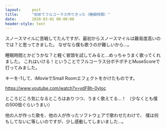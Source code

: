 ```yaml
---
layout:     post
title:      "初めてフルコーラス作りきった（睡眠時間）"
date:       2020-03-01 00:00:00
header-style: text
---
```

スノースマイルに苦戦してたんですが、最初からスノースマイルは難易度高いのでは？と思ってきました。
なぜなら僕も歌うのが難しいから…。

睡眠時間とかどうかな？と軽く冒頭を試してみると…めっちゃうまく歌ってくれました。
これはいける！ということでフルコーラス分ポチポチとMuseScoreで打ってみました。

キーを-1して、iMovieでSmall Roomエフェクトをかけたものです。

<https://www.youtube.com/watch?v=vdF8h-0yIoc>

ところどころ気になるところはありつつ、うまく歌えてる…！
（少なくとも僕の500倍ぐらいうまい）

他の人が作った歌を、他の人が作ったソフトウェアで歌わせたわけで、
僕は何もしてないに等しいのですが、少し感動してしまいました…。
